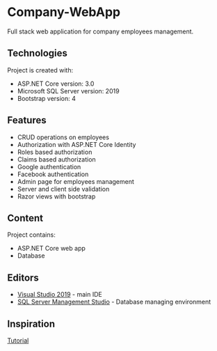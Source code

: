# Company-WebApp
Full stack web application for company employees management.

## Technologies
Project is created with:
* ASP.NET Core version: 3.0
* Microsoft SQL Server version: 2019
* Bootstrap version: 4

## Features
* CRUD operations on employees
* Authorization with ASP.NET Core Identity
* Roles based authorization
* Claims based authorization
* Google authentication
* Facebook authentication
* Admin page for employees management
* Server and client side validation
* Razor views with bootstrap

## Content
Project contains:
* ASP.NET Core web app
* Database

## Editors
* [Visual Studio 2019](https://visualstudio.microsoft.com/pl/) - main IDE
* [SQL Server Management Studio](https://docs.microsoft.com/en-us/sql/ssms/download-sql-server-management-studio-ssms?view=sql-server-ver15) - Database managing environment

## Inspiration
[Tutorial](https://www.youtube.com/watch?v=4IgC2Q5-yDE&list=PL6n9fhu94yhVkdrusLaQsfERmL_Jh4XmU)
